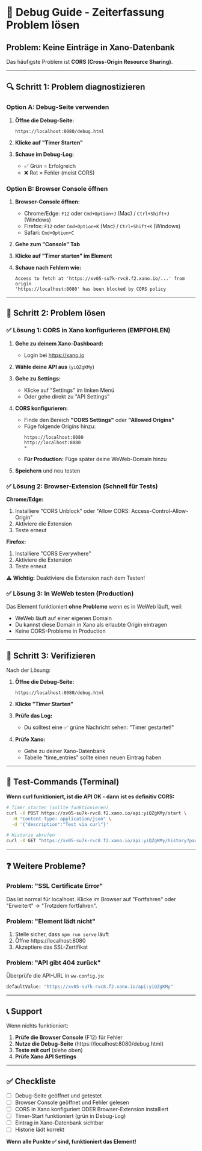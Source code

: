 # 🐛 Debug Guide - Zeiterfassung Problem lösen

## Problem: Keine Einträge in Xano-Datenbank

Das häufigste Problem ist **CORS (Cross-Origin Resource Sharing)**.

---

## 🔍 Schritt 1: Problem diagnostizieren

### Option A: Debug-Seite verwenden

1. **Öffne die Debug-Seite:**
   ```
   https://localhost:8080/debug.html
   ```

2. **Klicke auf "Timer Starten"**

3. **Schaue im Debug-Log:**
   - ✅ Grün = Erfolgreich
   - ❌ Rot = Fehler (meist CORS)

### Option B: Browser Console öffnen

1. **Browser-Console öffnen:**
   - Chrome/Edge: `F12` oder `Cmd+Option+J` (Mac) / `Ctrl+Shift+J` (Windows)
   - Firefox: `F12` oder `Cmd+Option+K` (Mac) / `Ctrl+Shift+K` (Windows)
   - Safari: `Cmd+Option+C`

2. **Gehe zum "Console" Tab**

3. **Klicke auf "Timer starten" im Element**

4. **Schaue nach Fehlern wie:**
   ```
   Access to fetch at 'https://xv05-su7k-rvc8.f2.xano.io/...' from origin
   'https://localhost:8080' has been blocked by CORS policy
   ```

---

## 🔧 Schritt 2: Problem lösen

### ✅ Lösung 1: CORS in Xano konfigurieren (EMPFOHLEN)

1. **Gehe zu deinem Xano-Dashboard:**
   - Login bei https://xano.io

2. **Wähle deine API aus** (`yiQZgKMy`)

3. **Gehe zu Settings:**
   - Klicke auf "Settings" im linken Menü
   - Oder gehe direkt zu "API Settings"

4. **CORS konfigurieren:**
   - Finde den Bereich **"CORS Settings"** oder **"Allowed Origins"**
   - Füge folgende Origins hinzu:
     ```
     https://localhost:8080
     http://localhost:8080
     *
     ```
   - **Für Production:** Füge später deine WeWeb-Domain hinzu

5. **Speichern** und neu testen

### ✅ Lösung 2: Browser-Extension (Schnell für Tests)

**Chrome/Edge:**
1. Installiere "CORS Unblock" oder "Allow CORS: Access-Control-Allow-Origin"
2. Aktiviere die Extension
3. Teste erneut

**Firefox:**
1. Installiere "CORS Everywhere"
2. Aktiviere die Extension
3. Teste erneut

⚠️ **Wichtig:** Deaktiviere die Extension nach dem Testen!

### ✅ Lösung 3: In WeWeb testen (Production)

Das Element funktioniert **ohne Probleme** wenn es in WeWeb läuft, weil:
- WeWeb läuft auf einer eigenen Domain
- Du kannst diese Domain in Xano als erlaubte Origin eintragen
- Keine CORS-Probleme in Production

---

## 📝 Schritt 3: Verifizieren

Nach der Lösung:

1. **Öffne die Debug-Seite:**
   ```
   https://localhost:8080/debug.html
   ```

2. **Klicke "Timer Starten"**

3. **Prüfe das Log:**
   - Du solltest eine ✅ grüne Nachricht sehen: "Timer gestartet!"

4. **Prüfe Xano:**
   - Gehe zu deiner Xano-Datenbank
   - Tabelle "time_entries" sollte einen neuen Eintrag haben

---

## 🧪 Test-Commands (Terminal)

**Wenn curl funktioniert, ist die API OK - dann ist es definitiv CORS:**

```bash
# Timer starten (sollte funktionieren)
curl -X POST https://xv05-su7k-rvc8.f2.xano.io/api:yiQZgKMy/start \
  -H "Content-Type: application/json" \
  -d '{"description":"Test via curl"}'

# Historie abrufen
curl -X GET "https://xv05-su7k-rvc8.f2.xano.io/api:yiQZgKMy/history?page=1&per_page=5"
```

---

## ❓ Weitere Probleme?

### Problem: "SSL Certificate Error"

Das ist normal für localhost. Klicke im Browser auf "Fortfahren" oder "Erweitert" → "Trotzdem fortfahren".

### Problem: "Element lädt nicht"

1. Stelle sicher, dass `npm run serve` läuft
2. Öffne https://localhost:8080
3. Akzeptiere das SSL-Zertifikat

### Problem: "API gibt 404 zurück"

Überprüfe die API-URL in `ww-config.js`:
```javascript
defaultValue: "https://xv05-su7k-rvc8.f2.xano.io/api:yiQZgKMy"
```

---

## 📞 Support

Wenn nichts funktioniert:

1. **Prüfe die Browser Console** (F12) für Fehler
2. **Nutze die Debug-Seite** (https://localhost:8080/debug.html)
3. **Teste mit curl** (siehe oben)
4. **Prüfe Xano API Settings**

---

## ✅ Checkliste

- [ ] Debug-Seite geöffnet und getestet
- [ ] Browser Console geöffnet und Fehler gelesen
- [ ] CORS in Xano konfiguriert ODER Browser-Extension installiert
- [ ] Timer-Start funktioniert (grün in Debug-Log)
- [ ] Eintrag in Xano-Datenbank sichtbar
- [ ] Historie lädt korrekt

**Wenn alle Punkte ✅ sind, funktioniert das Element!**
